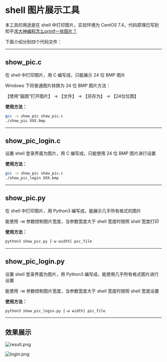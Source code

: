 # shell 图片展示工具


本工具的用途是在 shell 中打印图片，实验环境为 CentOS 7.4，代码原理已写到知乎[求大神编程怎么printf一张图片？](https://www.zhihu.com/question/423328638/answer/1509029353)

下面介绍分别四个代码文件：


---
## show_pic.c

在 shell 中打印图片，用 C 编写成，只能展示 24 位 BMP 图片

Windows 下将普通图片转换为 24 位 BMP 图片方法：

【使用“画图”打开图片】 -> 【文件】 -> 【另存为】 -> 【24位位图】

**使用方法：**

```bash
gcc -o show_pic show_pic.c
./show_pic XXX.bmp
```


---
## show_pic_login.c
设置 shell 登录界面为图片，用 C 编写成，只能使用 24 位 BMP 图片进行设置

**使用方法：**

```bash
gcc -o show_pic show_pic.c
./show_pic_login XXX.bmp
```



---
## show_pic.py

在 shell 中打印图片，用 Python3 编写成，能展示几乎所有格式的图片

能使用 -w 参数控制图片宽度，当参数宽度大于 shell 宽度时按照 shell 宽度打印

**使用方法：**

```bash
python3 show_pic.py [-w width] pic_file
```


---
## show_pic_login.py

设置 shell 登录界面为图片，用 Python3 编写成，能使用几乎所有格式图片进行设置

能使用 -w 参数控制图片宽度，当参数宽度大于 shell 宽度时按照 shell 宽度设置

**使用方法：**

```bash
python3 show_pic_login.py [-w width] pic_file
```


---
## 效果展示

![result.png](https://github.com/RonYoung666/show-picture-in-shell/blob/main/result.png)

![login.png](https://github.com/RonYoung666/show-picture-in-shell/blob/main/login.png)
